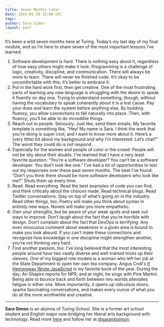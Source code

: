 ```yaml
---
title: Seven Months Later
date: 2015-01-29 15:00 UTC
tags:
author: Sara Simon
layout: post
---
```


It’s been a wild seven months here at Turing. Today’s my last day of my final module, and so I’m here to share seven of the most important lessons I’ve learned:

1. Software development is hard. There is nothing easy about it, regardless of how easy others might make it look. Programming is a challenge of logic, creativity, discipline, and communication. There will always be more to learn. There will never be finished code. It’s okay to be uncomfortable with this; it’s better to embrace it.
2. Put in the hard work first, then get creative. One of the most frustrating parts of learning any new language is struggling with the desire to speak it fluently on day one. Trying to understand something, though, without having the vocabulary to speak coherently about it is a lost cause. Pay your dues and learn the system before anything else. By building fluency, you allow connections to fall naturally into place. Then, with fluency, you’ll be able to do incredible things.
3. Reach out to people. Seriously. Just like, send them emails. My favorite template is something like, “Hey! My name is Sara. I think the work that you’re doing is super cool, and I want to know more about it. Here’s a (very little) bit about my background and why I’m interested. Let’s chat?” The worst they could do is not respond.
4. Especially for the women and people of color in the crowd: People will not be shy about their doubts. I’ve learned that I have a very least favorite question: “You’re a software developer? You can’t be a software developer. You don’t look like one.” I’ve had a lot of opportunities to test out my responses over these past seven months. The best I’ve found: “Don’t you think there should be more software developers who look like me?” Shuts them up every time.
5. Read. Read everything. Read the best examples of code you can find, and think critically about the choices made. Read technical blogs. Read Twitter conversations. Stay on top of what’s going on in the industry. Read other things, too. Poetry will make you think about syntax in entirely new ways. Novels will make you more empathetic.
6. Own your strengths, but be aware of your weak spots and seek out ways to improve. Don’t laugh about the fact that you’re horrible with design. Don’t complain about the fact that DevOps is terrifying. Any even innocuous comment about weakness in a given area is bound to make you look absurd. If you can’t make these connections and recognize how knowledge in one discipline might strengthen another, you’re not thinking very hard.
7. Find another passion, too. I’ve long believed that the most interesting people around have two vastly diverse and well-trained tricks up their sleeves. One of my biggest role models is a woman who left her job at the State Department to open her own tea company. Angus Croll's [If Hemingway Wrote JavaScript](http://anguscroll.com/hemingway/) is my favorite book of the year. During the day, Ari Shapiro reports for NPR, and at night, he sings with Pink Martini. Being able to bounce back and forth between two worlds alleviates fatigue in either one. More importantly, it opens up ridiculous doors, sparks fascinating conversations, and makes every ounce of what you do all the more worthwhile and creative.

---
**Sara Simon** is an alumna of Turing School. She is a former art school student and English major now bridging her liberal arts background with technology. Read more [here](www.sarambsimon.com) and follow her at [@sarambsimon](https://twitter.com/sarambsimon).
